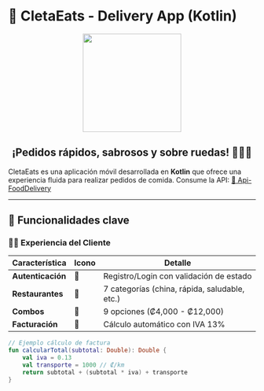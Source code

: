 # 🚀 CletaEats - Delivery App (Kotlin)  

<div align="center">
  <img src="https://img.freepik.com/vector-gratis/plantilla-logotipo-repartidor-comida_23-2148686840.jpg" width="200">
  <h2>¡Pedidos rápidos, sabrosos y sobre ruedas! 🍔🚴‍♂️</h2>
</div>

CletaEats es una aplicación móvil desarrollada en **Kotlin** que ofrece una experiencia fluida para realizar pedidos de comida. Consume la API: [🔗 Api-FoodDelivery](https://github.com/Manuel01011/Api-_foodDelivery)

---

## 🌟 **Funcionalidades clave**  

### 👨‍🍳 **Experiencia del Cliente**
| Característica | Icono | Detalle |
|---------------|-------|---------|
| **Autenticación** | 🔐 | Registro/Login con validación de estado |
| **Restaurantes** | 🏪 | 7 categorías (china, rápida, saludable, etc.) |
| **Combos** | 🍱 | 9 opciones (₡4,000 - ₡12,000) |
| **Facturación** | 🧾 | Cálculo automático con IVA 13% |

```kotlin
// Ejemplo cálculo de factura
fun calcularTotal(subtotal: Double): Double {
    val iva = 0.13
    val transporte = 1000 // ₡/km
    return subtotal + (subtotal * iva) + transporte
}
